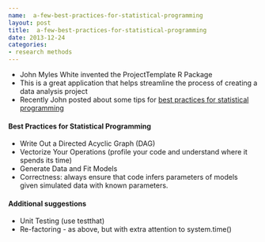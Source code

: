 ```yaml
---
name:  a-few-best-practices-for-statistical-programming
layout: post
title:  a-few-best-practices-for-statistical-programming
date: 2013-12-24
categories:
- research methods
---
```


- John Myles White invented the ProjectTemplate R Package
- This is a great application that helps streamline the process of creating a data analysis project
- Recently John posted about some tips for [best practices for statistical programming](http://www.johnmyleswhite.com/notebook/2013/01/24/writing-better-statistical-programs-in-r/)


#### Best Practices for Statistical Programming

- Write Out a Directed Acyclic Graph (DAG)
- Vectorize Your Operations (profile your code and understand where it spends its time)
- Generate Data and Fit Models
- Correctness: always ensure that code infers  parameters of models given simulated data with known parameters.


#### Additional suggestions

- Unit Testing (use testthat)
- Re-factoring - as above, but with extra attention to system.time()
